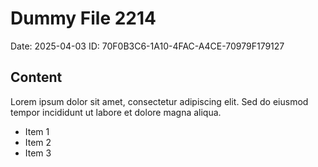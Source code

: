 # Dummy File 2214

Date: 2025-04-03
ID: 70F0B3C6-1A10-4FAC-A4CE-70979F179127

## Content

Lorem ipsum dolor sit amet, consectetur adipiscing elit.
Sed do eiusmod tempor incididunt ut labore et dolore magna aliqua.

* Item 1
* Item 2
* Item 3

